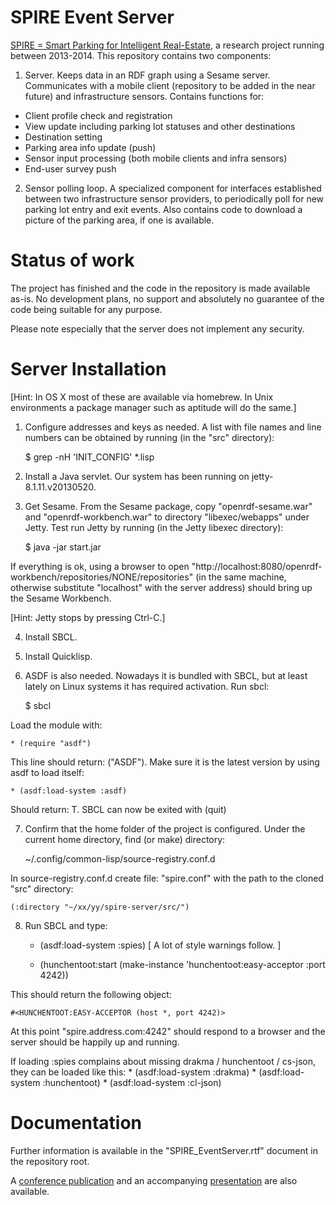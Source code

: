 # SPIRE Event Server

[SPIRE = Smart Parking for Intelligent Real-Estate](https://www.hiit.fi/spire), a research project
running between 2013-2014. This repository contains two components:

1) Server. Keeps data in an RDF graph using a Sesame
server. Communicates with a mobile client (repository to be added in
the near future) and infrastructure sensors. Contains functions for:
* Client profile check and registration
* View update including parking lot statuses and other destinations
* Destination setting
* Parking area info update (push)
* Sensor input processing (both mobile clients and infra sensors)
* End-user survey push

2) Sensor polling loop. A specialized component for interfaces
established between two infrastructure sensor providers, to
periodically poll for new parking lot entry and exit events. Also
contains code to download a picture of the parking area, if one is available.

# Status of work

The project has finished and the code in the repository is made
available as-is. No development plans, no support and absolutely no
guarantee of the code being suitable for any purpose.

Please note especially that the server does not implement any security.

# Server Installation

[Hint: In OS X most of these are available via homebrew. In Unix environments a package manager such as aptitude will do the same.]

1) Configure addresses and keys as needed. A list with file names and line numbers can be obtained by running (in the "src" directory):

    $ grep -nH 'INIT_CONFIG' *.lisp

2) Install a Java servlet. Our system has been running on jetty-8.1.11.v20130520.

3) Get Sesame. From the Sesame package, copy "openrdf-sesame.war" and "openrdf-workbench.war" to directory "libexec/webapps" under Jetty. Test run Jetty by running (in the Jetty libexec directory):

    $ java -jar start.jar

If everything is ok, using a browser to open "http://localhost:8080/openrdf-workbench/repositories/NONE/repositories" (in the same machine, otherwise substitute "localhost" with the server address) should bring up the Sesame Workbench.

[Hint: Jetty stops by pressing Ctrl-C.]

4) Install SBCL.

5) Install Quicklisp.

6) ASDF is also needed. Nowadays it is bundled with SBCL, but at least
lately on Linux systems it has required activation. Run sbcl:

    $ sbcl

Load the module with:

    * (require "asdf")

This line should return: ("ASDF"). Make sure it is the latest version by using asdf to load itself:

    * (asdf:load-system :asdf)

Should return: T. SBCL can now be exited with (quit)

7) Confirm that the home folder of the project is configured. Under
the current home directory, find (or make) directory:

    ~/.config/common-lisp/source-registry.conf.d

In source-registry.conf.d create file: "spire.conf" with the path to the cloned "src" directory:

    (:directory "~/xx/yy/spire-server/src/")

8) Run SBCL and type:

    * (asdf:load-system :spies)
[ A lot of style warnings follow. ]

    * (hunchentoot:start (make-instance 'hunchentoot:easy-acceptor :port 4242)) 

This should return the following object:

    #<HUNCHENTOOT:EASY-ACCEPTOR (host *, port 4242)>

At this point "spire.address.com:4242" should respond to a browser and the server should be happily up and running.

If loading :spies complains about missing drakma / hunchentoot / cs-json, they can be loaded like this:
    * (asdf:load-system :drakma)
    * (asdf:load-system :hunchentoot)
    * (asdf:load-system :cl-json)

# Documentation

Further information is available in the "SPIRE_EventServer.rtf"
document in the repository root.

A
[conference publication](http://www.cs.hut.fi/~mjrinne/papers/its-europe2014/Mobile%20crowdsensing%20of%20parking%20space%20using%20geofencing%20and%20activity%20recognition%20-%20ITSEur2014.pdf)
and an accompanying
[presentation](http://www.cs.hut.fi/~mjrinne/papers/its-europe2014/Presentation%20-%20Mobile%20crowdsensing%20of%20parking%20space%20using%20geofencing%20and%20activity%20recognition%20-%20ITSEur2014.pdf)
are also available.
